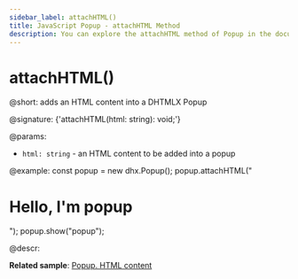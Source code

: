 ```yaml
---
sidebar_label: attachHTML()
title: JavaScript Popup - attachHTML Method 
description: You can explore the attachHTML method of Popup in the documentation of the DHTMLX JavaScript UI library. Browse developer guides and API reference, try out code examples and live demos, and download a free 30-day evaluation version of DHTMLX Suite 7.
---
```


# attachHTML()

@short: adds an HTML content into a DHTMLX Popup

@signature: {'attachHTML(html: string): void;'}

@params:
- `html: string` - an HTML content to be added into a popup

@example:
const popup = new dhx.Popup();
popup.attachHTML("<h1>Hello, I'm popup</h1>");
popup.show("popup");

@descr:

**Related sample**: [Popup. HTML content](https://snippet.dhtmlx.com/ajv5qqxq)
